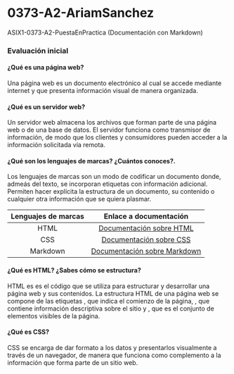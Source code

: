 # 0373-A2-AriamSanchez
ASIX1-0373-A2-PuestaEnPractica (Documentación con Markdown)

### **Evaluación inicial**

#### ¿Qué es una página web?

Una página web es un documento electrónico al cual se accede mediante internet y que presenta información visual de manera organizada.


#### ¿Qué es un servidor web?

Un servidor web almacena los archivos que forman parte de una página web o de una base de datos. El servidor funciona como transmisor de información, de modo que los clientes y consumidores pueden acceder a la información solicitada vía remota.


#### ¿Qué son los lenguajes de marcas? ¿Cuántos conoces?. 

Los lenguajes de marcas son un modo de codificar un documento donde, admeás del texto, se incorporan etiquetas con información adicional. Permiten hacer explícita la estructura de un documento, su contenido o cualquier otra información que se quiera plasmar.

|Lenguajes de marcas | Enlace a documentación |
|:----------:|:---------------:|
|HTML|[Documentación sobre HTML](https://es.wikipedia.org/wiki/HTML "HTML")|
|CSS|[Documentación sobre CSS](https://es.wikipedia.org/wiki/CSS "CSS")|
|Markdown|[Documentación sobre Markdown](https://markdown.es/ "Markdown")|

#### ¿Qué es HTML? ¿Sabes cómo se estructura?

HTML es es el código que se utiliza para estructurar y desarrollar una página web y sus contenidos. La estructura HTML de una página web se compone de las etiquetas **<html>**, que indica el comienzo de la página, **<head>**, que contiene información descriptiva sobre el sitio y **<body>**, que es el conjunto de elementos visibles de la página.

#### ¿Qué es CSS?

CSS se encarga de dar formato a los datos y presentarlos visualmente a través de un navegador, de manera que funciona como complemento a la información que forma parte de un sitio web.